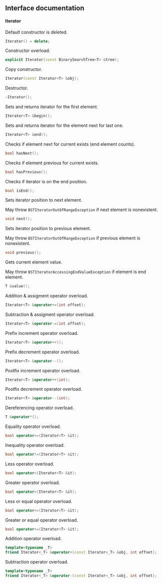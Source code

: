 ## Interface documentation
#### Iterator


Default constructor is deleted.
```c++
Iterator() = delete;
```


Constructor overload.
```c++
explicit Iterator(const BinarySearchTree<T> &tree);
```


Copy constructor.
```c++
Iterator(const Iterator<T> &obj);
```
    

Destructor.
```c++
~Iterator();
```


Sets and returns iterator for the first element.
```c++
Iterator<T> &begin();
```
    

Sets and returns iterator for the element next for last one.
```c++
Iterator<T> &end();
```


Checks if element next for current exists (end element counts).
```c++
bool hasNext();
```


Checks if element previous for current exists.
```c++
bool hasPrevious();
```


Checks if iterator is on the end position.
```c++
bool isEnd();
```


Sets iterator position to next element.

May throw `BSTIteratorOutOfRangeException` if next element is nonexistent.
```c++
void next();
```


Sets iterator position to previous element.

May throw `BSTIteratorOutOfRangeException` if previous element is nonexistent.
```c++
void previous();
```


Gets current element value.

May throw `BSTIteratorAccessingEndValueException` if element is end element.
```c++
T &value();
```


Addition & assigment operator overload.
```c++
Iterator<T> &operator+=(int offset);
```


Subtraction & assigment operator overload.
```c++
Iterator<T> &operator-=(int offset);
```

   
Prefix increment operator overload.
```c++
Iterator<T> &operator++();
```


Prefix decrement operator overload.
```c++
Iterator<T> &operator--();
```


Postfix increment operator overload.
```c++
Iterator<T> &operator++(int);
```


Postfix decrement operator overload.
```c++
Iterator<T> &operator--(int);
```


Dereferencing operator overload.
```c++
T &operator*();
```


Equality operator overload.
```c++
bool operator==(Iterator<T> &it);
```


Inequality operator overload.
```c++
bool operator!=(Iterator<T> &it);
```


Less operator overload.
```c++
bool operator<(Iterator<T> &it);
```


Greater operator overload.
```c++
bool operator>(Iterator<T> &it);
```


Less or equal operator overload.
```c++
bool operator<=(Iterator<T> &it);
```


Greater or equal operator overload.
```c++
bool operator>=(Iterator<T> &it);
```


Addition operator overload.
```c++
template<typename _T>
friend Iterator<_T> &operator+(const Iterator<_T> &obj, int offset);
```


Subtraction operator overload.
```c++
template<typename _T>
friend Iterator<_T> &operator-(const Iterator<_T> &obj, int offset);
```
